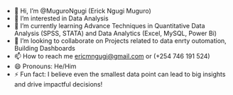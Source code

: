 - 👋 Hi, I’m @MuguroNgugi (Erick Ngugi Muguro)
- 👀 I’m interested in Data Analysis
- 🌱 I’m currently learning Advance Techniques in Quantitative Data Analysis (SPSS, STATA) and Data Analytics (Excel, MySQL, Power Bi) 
- 💞️ I’m looking to collaborate on Projects related to data enrty outomation, Building Dashboards
- 📫 How to reach me ericmngugi@gmail.com or (+254 746 191 524)
- 😄 Pronouns: He/Him
- ⚡ Fun fact: I believe even the smallest data point can lead to big insights and drive impactful decisions!




<!---
MuguroNgugi/MuguroNgugi is a ✨ special ✨ repository because its `README.md` (this file) appears on your GitHub profile.
You can click the Preview link to take a look at your changes.
--->

